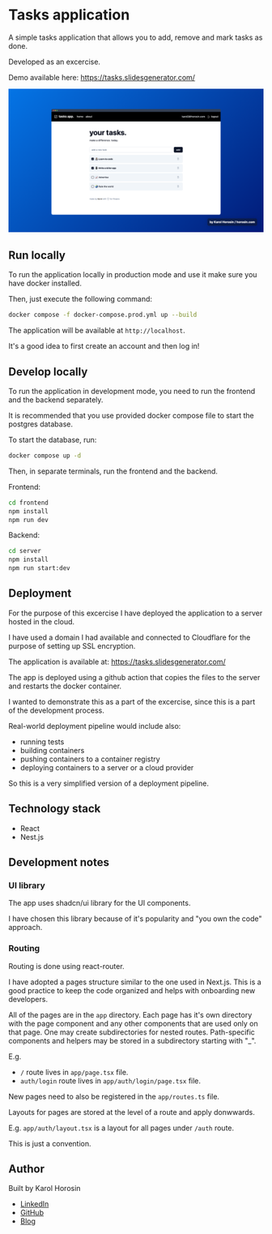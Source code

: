# Tasks application

A simple tasks application that allows you to add, remove and mark tasks as done.

Developed as an excercise.

Demo available here: https://tasks.slidesgenerator.com/

<p align="center">
    <img src="docs/tasks-screenshot.png" alt="Screenshot of the application">
</p>

## Run locally

To run the application locally in production mode and use it make sure you have docker installed.

Then, just execute the following command:

```bash
docker compose -f docker-compose.prod.yml up --build
```

The application will be available at `http://localhost`.

It's a good idea to first create an account and then log in!

## Develop locally

To run the application in development mode, you need to run the frontend and the backend separately.

It is recommended that you use provided docker compose file to start the postgres database.

To start the database, run:
```bash
docker compose up -d
```

Then, in separate terminals, run the frontend and the backend.

Frontend:
```bash
cd frontend
npm install
npm run dev
```

Backend:
```bash
cd server
npm install
npm run start:dev
```


## Deployment

For the purpose of this excercise I have deployed the application to a server hosted in the cloud.

I have used a domain I had available and connected to Cloudflare for the purpose of setting up SSL encryption.

The application is available at: https://tasks.slidesgenerator.com/

The app is deployed using a github action that copies the files to the server and restarts the docker container.

I wanted to demonstrate this as a part of the excercise, since this is a part of the development process.

Real-world deployment pipeline would include also:
- running tests
- building containers
- pushing containers to a container registry
- deploying containers to a server or a cloud provider

So this is a very simplified version of a deployment pipeline.

## Technology stack

- React
- Nest.js

## Development notes

### UI library

The app uses shadcn/ui library for the UI components.

I have chosen this library because of it's popularity and "you own the code" approach.

### Routing

Routing is done using react-router.

I have adopted a pages structure similar to the one used in Next.js. This is a good practice to keep the code organized and helps with onboarding new developers.

All of the pages are in the `app` directory. Each page has it's own directory with the page component and any other components that are used only on that page. One may create subdirectories for nested routes. Path-specific components and helpers may be stored in a subdirectory starting with "_".

E.g.
   - `/` route lives in `app/page.tsx` file.
   - `auth/login` route lives in `app/auth/login/page.tsx` file.

New pages need to also be registered in the `app/routes.ts` file.

Layouts for pages are stored at the level of a route and apply donwwards.

E.g. `app/auth/layout.tsx` is a layout for all pages under `/auth` route.

This is just a convention.

## Author

Built by Karol Horosin

- [LinkedIn](https://www.linkedin.com/in/horosin/)
- [GitHub](https://github.com/horosin)
- [Blog](https://horosin.com/)